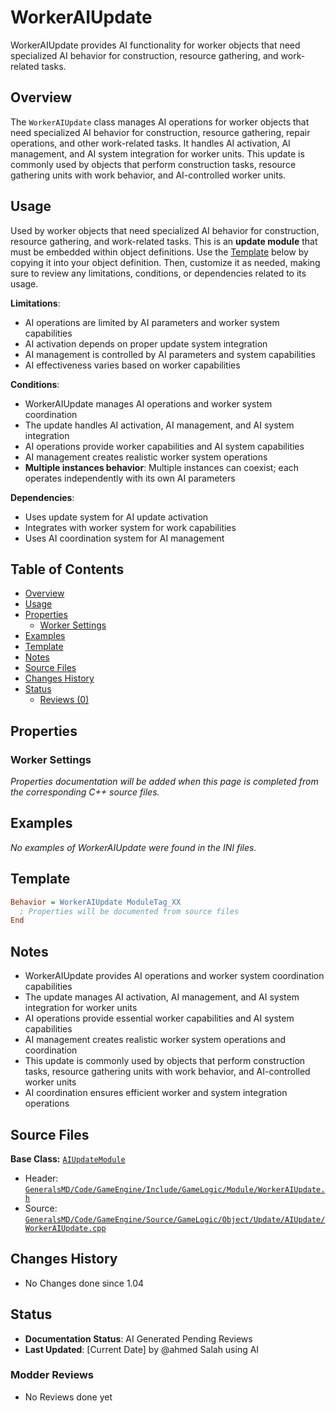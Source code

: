 # WorkerAIUpdate

WorkerAIUpdate provides AI functionality for worker objects that need specialized AI behavior for construction, resource gathering, and work-related tasks.

## Overview

The `WorkerAIUpdate` class manages AI operations for worker objects that need specialized AI behavior for construction, resource gathering, repair operations, and other work-related tasks. It handles AI activation, AI management, and AI system integration for worker units. This update is commonly used by objects that perform construction tasks, resource gathering units with work behavior, and AI-controlled worker units.

## Usage

Used by worker objects that need specialized AI behavior for construction, resource gathering, and work-related tasks. This is an **update module** that must be embedded within object definitions. Use the [Template](#template) below by copying it into your object definition. Then, customize it as needed, making sure to review any limitations, conditions, or dependencies related to its usage.

**Limitations**:
- AI operations are limited by AI parameters and worker system capabilities
- AI activation depends on proper update system integration
- AI management is controlled by AI parameters and system capabilities
- AI effectiveness varies based on worker capabilities

**Conditions**:
- WorkerAIUpdate manages AI operations and worker system coordination
- The update handles AI activation, AI management, and AI system integration
- AI operations provide worker capabilities and AI system capabilities
- AI management creates realistic worker system operations
- **Multiple instances behavior**: Multiple instances can coexist; each operates independently with its own AI parameters

**Dependencies**:
- Uses update system for AI update activation
- Integrates with worker system for work capabilities
- Uses AI coordination system for AI management

## Table of Contents

- [Overview](#overview)
- [Usage](#usage)
- [Properties](#properties)
  - [Worker Settings](#worker-settings)
- [Examples](#examples)
- [Template](#template)
- [Notes](#notes)
- [Source Files](#source-files)
- [Changes History](#changes-history)
- [Status](#status)
  - [Reviews (0)](#modder-reviews)

## Properties

### Worker Settings

*Properties documentation will be added when this page is completed from the corresponding C++ source files.*

## Examples

*No examples of WorkerAIUpdate were found in the INI files.*

## Template

```ini
Behavior = WorkerAIUpdate ModuleTag_XX
  ; Properties will be documented from source files
End
```

## Notes

- WorkerAIUpdate provides AI operations and worker system coordination capabilities
- The update manages AI activation, AI management, and AI system integration for worker units
- AI operations provide essential worker capabilities and AI system capabilities
- AI management creates realistic worker system operations and coordination
- This update is commonly used by objects that perform construction tasks, resource gathering units with work behavior, and AI-controlled worker units
- AI coordination ensures efficient worker and system integration operations

## Source Files

**Base Class:** [`AIUpdateModule`](../../GeneralsMD/Code/GameEngine/Include/GameLogic/Module/AIUpdateModule.h)

- Header: [`GeneralsMD/Code/GameEngine/Include/GameLogic/Module/WorkerAIUpdate.h`](../../GeneralsMD/Code/GameEngine/Include/GameLogic/Module/WorkerAIUpdate.h)
- Source: [`GeneralsMD/Code/GameEngine/Source/GameLogic/Object/Update/AIUpdate/WorkerAIUpdate.cpp`](../../GeneralsMD/Code/GameEngine/Source/GameLogic/Object/Update/AIUpdate/WorkerAIUpdate.cpp)

## Changes History

- No Changes done since 1.04

## Status

- **Documentation Status**: AI Generated Pending Reviews 
- **Last Updated**: [Current Date] by @ahmed Salah using AI

### Modder Reviews 
- No Reviews done yet